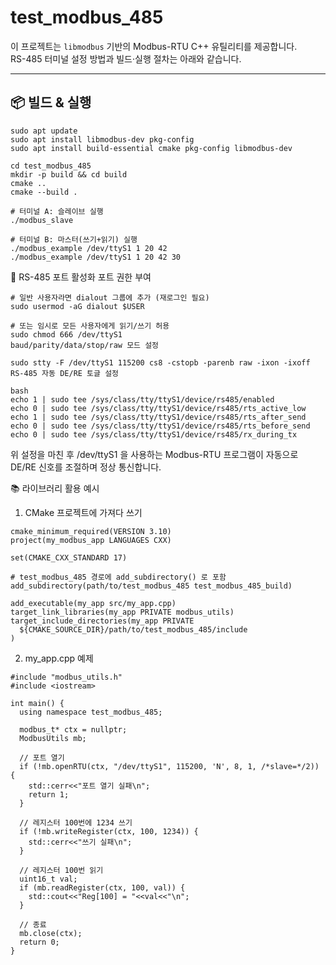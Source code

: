 # test_modbus_485

이 프로젝트는 `libmodbus` 기반의 Modbus-RTU C++ 유틸리티를 제공합니다.  
RS-485 터미널 설정 방법과 빌드·실행 절차는 아래와 같습니다.

---

## 📦 빌드 & 실행

```
sudo apt update
sudo apt install libmodbus-dev pkg-config
sudo apt install build-essential cmake pkg-config libmodbus-dev

cd test_modbus_485
mkdir -p build && cd build
cmake ..
cmake --build .

# 터미널 A: 슬레이브 실행
./modbus_slave

# 터미널 B: 마스터(쓰기+읽기) 실행
./modbus_example /dev/ttyS1 1 20 42
./modbus_example /dev/ttyS1 1 20 42 30
```
🔧 RS-485 포트 활성화
포트 권한 부여

```
# 일반 사용자라면 dialout 그룹에 추가 (재로그인 필요)
sudo usermod -aG dialout $USER

# 또는 임시로 모든 사용자에게 읽기/쓰기 허용
sudo chmod 666 /dev/ttyS1
baud/parity/data/stop/raw 모드 설정

sudo stty -F /dev/ttyS1 115200 cs8 -cstopb -parenb raw -ixon -ixoff
RS-485 자동 DE/RE 토글 설정

bash
echo 1 | sudo tee /sys/class/tty/ttyS1/device/rs485/enabled
echo 0 | sudo tee /sys/class/tty/ttyS1/device/rs485/rts_active_low
echo 1 | sudo tee /sys/class/tty/ttyS1/device/rs485/rts_after_send
echo 0 | sudo tee /sys/class/tty/ttyS1/device/rs485/rts_before_send
echo 0 | sudo tee /sys/class/tty/ttyS1/device/rs485/rx_during_tx
```
위 설정을 마친 후 /dev/ttyS1 을 사용하는 Modbus-RTU 프로그램이 자동으로 DE/RE 신호를 조절하며 정상 통신합니다.

📚 라이브러리 활용 예시
1) CMake 프로젝트에 가져다 쓰기
```
cmake_minimum_required(VERSION 3.10)
project(my_modbus_app LANGUAGES CXX)

set(CMAKE_CXX_STANDARD 17)

# test_modbus_485 경로에 add_subdirectory() 로 포함
add_subdirectory(path/to/test_modbus_485 test_modbus_485_build)

add_executable(my_app src/my_app.cpp)
target_link_libraries(my_app PRIVATE modbus_utils)
target_include_directories(my_app PRIVATE
  ${CMAKE_SOURCE_DIR}/path/to/test_modbus_485/include
)
```
2) my_app.cpp 예제
```
#include "modbus_utils.h"
#include <iostream>

int main() {
  using namespace test_modbus_485;

  modbus_t* ctx = nullptr;
  ModbusUtils mb;

  // 포트 열기
  if (!mb.openRTU(ctx, "/dev/ttyS1", 115200, 'N', 8, 1, /*slave=*/2)) {
    std::cerr<<"포트 열기 실패\n";
    return 1;
  }

  // 레지스터 100번에 1234 쓰기
  if (!mb.writeRegister(ctx, 100, 1234)) {
    std::cerr<<"쓰기 실패\n";
  }

  // 레지스터 100번 읽기
  uint16_t val;
  if (mb.readRegister(ctx, 100, val)) {
    std::cout<<"Reg[100] = "<<val<<"\n";
  }

  // 종료
  mb.close(ctx);
  return 0;
}
```






